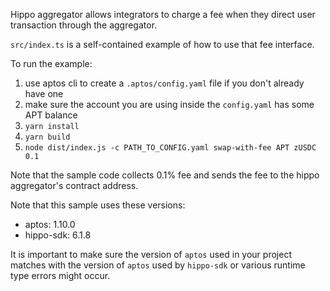 Hippo aggregator allows integrators to charge a fee when they direct user transaction through the aggregator.

`src/index.ts` is a self-contained example of how to use that fee interface.

To run the example:
1. use aptos cli to create a `.aptos/config.yaml` file if you don't already have one
2. make sure the account you are using inside the `config.yaml` has some APT balance
3. `yarn install`
4. `yarn build`
5. `node dist/index.js -c PATH_TO_CONFIG.yaml swap-with-fee APT zUSDC 0.1`

Note that the sample code collects 0.1% fee and sends the fee to the hippo aggregator's contract address.


Note that this sample uses these versions:
- aptos: 1.10.0
- hippo-sdk: 6.1.8

It is important to make sure the version of `aptos` used in your project matches with the version of `aptos` used by 
`hippo-sdk` or various runtime type errors might occur.